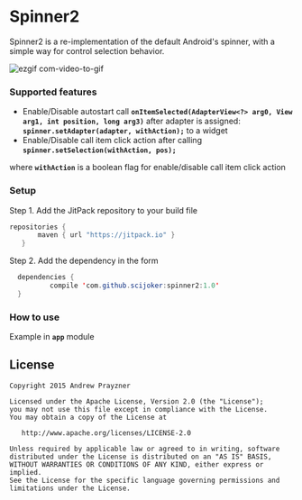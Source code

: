 # Spinner2
Spinner2 is a re-implementation of the default Android's spinner, with a simple way for control selection behavior.

![ezgif com-video-to-gif](https://cloud.githubusercontent.com/assets/5351890/10418431/8b564e92-7063-11e5-9b9c-099655862944.gif)


<h3>Supported features</h3>

- Enable/Disable autostart call <b>```onItemSelected(AdapterView<?> arg0, View arg1, int position, long arg3)```</b> after adapter is assigned: <b>```spinner.setAdapter(adapter, withAction);```</b> to a widget
- Enable/Disable call item click action after calling <b>```spinner.setSelection(withAction, pos);```</b> 

where <b>```withAction```</b> is a boolean flag for enable/disable call item click action

<h3>Setup</h3>
Step 1. Add the JitPack repository to your build file

 ```java
 repositories {
        maven { url "https://jitpack.io" }
    }
 ```
    
Step 2. Add the dependency in the form

  ```java
	dependencies {
	        compile 'com.github.scijoker:spinner2:1.0'
	}
 ```
	
<h3>How to use</h3>
	
Example in <b>```app```</b> module

License
--------

    Copyright 2015 Andrew Prayzner

    Licensed under the Apache License, Version 2.0 (the "License");
    you may not use this file except in compliance with the License.
    You may obtain a copy of the License at

       http://www.apache.org/licenses/LICENSE-2.0

    Unless required by applicable law or agreed to in writing, software
    distributed under the License is distributed on an "AS IS" BASIS,
    WITHOUT WARRANTIES OR CONDITIONS OF ANY KIND, either express or implied.
    See the License for the specific language governing permissions and
    limitations under the License.
